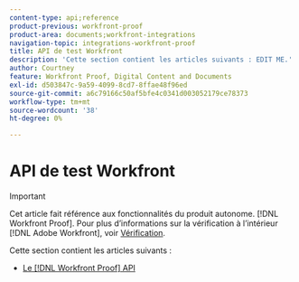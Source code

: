 ```yaml
---
content-type: api;reference
product-previous: workfront-proof
product-area: documents;workfront-integrations
navigation-topic: integrations-workfront-proof
title: API de test Workfront
description: 'Cette section contient les articles suivants : EDIT ME.'
author: Courtney
feature: Workfront Proof, Digital Content and Documents
exl-id: d503847c-9a59-4099-8cd7-8ffae48f96ed
source-git-commit: a6c79166c50af5bfe4c0341d003052179ce78373
workflow-type: tm+mt
source-wordcount: '38'
ht-degree: 0%

---
```


# API de test Workfront

>[!IMPORTANT]
>
>Cet article fait référence aux fonctionnalités du produit autonome. [!DNL Workfront Proof]. Pour plus d’informations sur la vérification à l’intérieur [!DNL Adobe Workfront], voir [Vérification](../../../review-and-approve-work/proofing/proofing.md).

Cette section contient les articles suivants :

* [Le [!DNL Workfront Proof] API](../../../workfront-proof/wp-integrations/api/workfront-proof-api.md)
